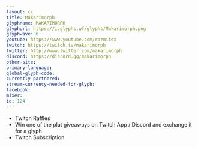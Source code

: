 ```yaml
---
layout: cc
title: Makarimorph
glyphname: MAKARIMORPH
glyphurl: https://i.glyphs.wf/glyphs/Makarimorph.png
glyphwave: 6
youtube: https://www.youtube.com/razmitex
twitch: https://twitch.tv/makarimorph
twitter: http://www.twitter.com/makarimorph
discord: https://discord.gg/makarimorph
other-site: 
primary-language: 
global-glyph-code: 
currently-partnered: 
stream-currency-needed-for-glyph: 
facebook: 
mixer: 
id: 124
---
```

* Twitch Raffles
* Win one of the plat giveaways on Twitch App / Discord and exchange it for a glyph
* Twitch Subscription
